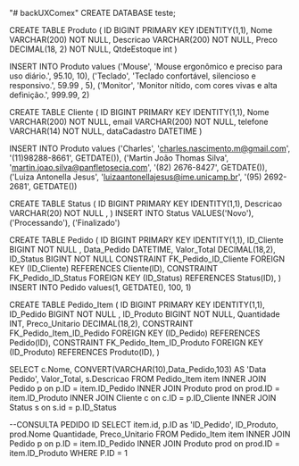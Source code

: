 "# backUXComex" 
CREATE DATABASE teste;

CREATE TABLE Produto ( ID BIGINT PRIMARY KEY IDENTITY(1,1), Nome VARCHAR(200) NOT NULL, Descricao VARCHAR(200) NOT NULL, Preco DECIMAL(18, 2) NOT NULL, QtdeEstoque int )

INSERT INTO Produto values ('Mouse', 'Mouse ergonômico e preciso para uso diário.', 95.10, 10), ('Teclado', 'Teclado confortável, silencioso e responsivo.', 59.99 , 5), ('Monitor', 'Monitor nítido, com cores vivas e alta definição.', 999.99, 2)

CREATE TABLE Cliente ( ID BIGINT PRIMARY KEY IDENTITY(1,1), Nome VARCHAR(200) NOT NULL, email VARCHAR(200) NOT NULL, telefone VARCHAR(14) NOT NULL, dataCadastro DATETIME )

INSERT INTO Produto values ('Charles', 'charles.nascimento.m@gmail.com', '(11)98288-8661', GETDATE()), ('Martin João Thomas Silva', 'martin.joao.silva@panfletosecia.com', '(82) 2676-8427', GETDATE()), ('Luiza Antonella Jesus', 'luizaantonellajesus@ime.unicamp.br', '(95) 2692-2681', GETDATE())

CREATE TABLE Status ( ID BIGINT PRIMARY KEY IDENTITY(1,1), Descricao VARCHAR(20) NOT NULL , ) INSERT INTO Status VALUES('Novo'), ('Processando'), ('Finalizado')

CREATE TABLE Pedido ( ID BIGINT PRIMARY KEY IDENTITY(1,1), ID_Cliente BIGINT NOT NULL , Data_Pedido DATETIME, Valor_Total DECIMAL(18,2), ID_Status BIGINT NOT NULL CONSTRAINT FK_Pedido_ID_Cliente FOREIGN KEY (ID_Cliente) REFERENCES Cliente(ID), CONSTRAINT FK_Pedido_ID_Status FOREIGN KEY (ID_Status) REFERENCES Status(ID), ) INSERT INTO Pedido values(1, GETDATE(), 100, 1)

CREATE TABLE Pedido_Item ( ID BIGINT PRIMARY KEY IDENTITY(1,1), ID_Pedido BIGINT NOT NULL , ID_Produto BIGINT NOT NULL, Quantidade INT, Preco_Unitario DECIMAL(18,2), CONSTRAINT FK_Pedido_Item_ID_Pedido FOREIGN KEY (ID_Pedido) REFERENCES Pedido(ID), CONSTRAINT FK_Pedido_Item_ID_Produto FOREIGN KEY (ID_Produto) REFERENCES Produto(ID), )

SELECT c.Nome, CONVERT(VARCHAR(10),Data_Pedido,103) AS 'Data Pedido', Valor_Total, s.Descricao FROM Pedido_Item item INNER JOIN Pedido p on p.ID = item.ID_Pedido INNER JOIN Produto prod on prod.ID = item.ID_Produto INNER JOIN Cliente c on c.ID = p.ID_Cliente INNER JOIN Status s on s.id = p.ID_Status

--CONSULTA PEDIDO ID SELECT item.id, p.ID as 'ID_Pedido', ID_Produto, prod.Nome Quantidade, Preco_Unitario FROM Pedido_Item item INNER JOIN Pedido p on p.ID = item.ID_Pedido INNER JOIN Produto prod on prod.ID = item.ID_Produto WHERE P.ID = 1
